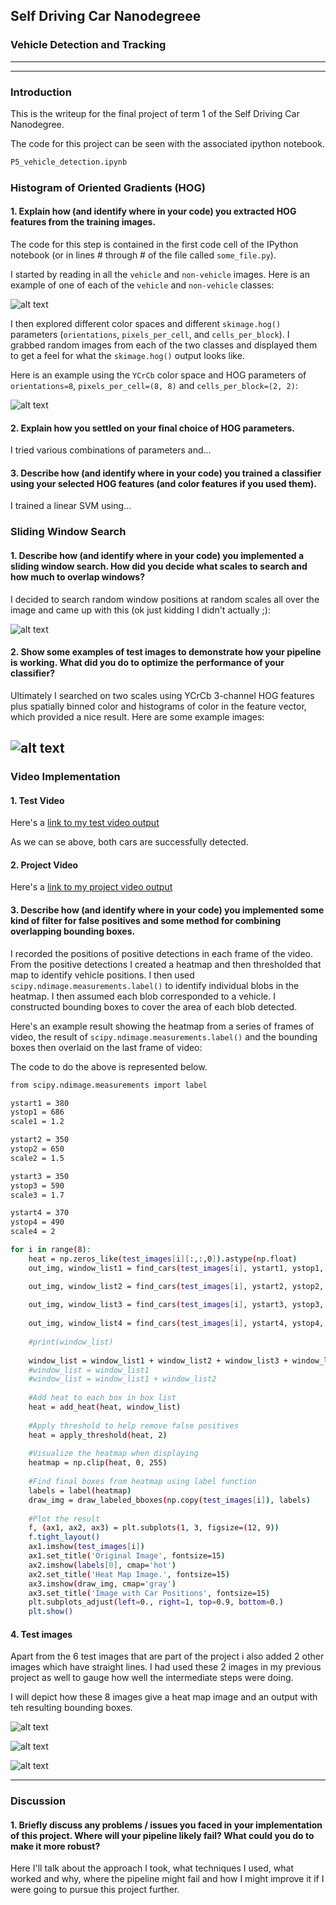 ## Self Driving Car Nanodegreee
### Vehicle Detection and Tracking

---

[//]: # (Image References)
[image1]: ./project_images/combo3in1_a.jpg
[image2]: ./project_images/combo3in1_b.jpg
[image3]: ./project_images/combo3in1_b.jpg
[image4]: ./examples/sliding_window.jpg
[image5]: ./examples/bboxes_and_heat.png
[image6]: ./examples/labels_map.png
[image7]: ./examples/output_bboxes.png
[video1]: ./output_videos/test_video.mp4
[video2]: ./output_videos/output_video.mp4

---
### Introduction

This is the writeup for the final project of term 1 of the Self Driving Car Nanodegree.

The code for this project can be seen with the associated ipython notebook.

```sh
P5_vehicle_detection.ipynb
```

### Histogram of Oriented Gradients (HOG)

#### 1. Explain how (and identify where in your code) you extracted HOG features from the training images.

The code for this step is contained in the first code cell of the IPython notebook (or in lines # through # of the file called `some_file.py`).  

I started by reading in all the `vehicle` and `non-vehicle` images.  Here is an example of one of each of the `vehicle` and `non-vehicle` classes:

![alt text][image1]

I then explored different color spaces and different `skimage.hog()` parameters (`orientations`, `pixels_per_cell`, and `cells_per_block`).  I grabbed random images from each of the two classes and displayed them to get a feel for what the `skimage.hog()` output looks like.

Here is an example using the `YCrCb` color space and HOG parameters of `orientations=8`, `pixels_per_cell=(8, 8)` and `cells_per_block=(2, 2)`:


![alt text][image2]

#### 2. Explain how you settled on your final choice of HOG parameters.

I tried various combinations of parameters and...

#### 3. Describe how (and identify where in your code) you trained a classifier using your selected HOG features (and color features if you used them).

I trained a linear SVM using...

### Sliding Window Search

#### 1. Describe how (and identify where in your code) you implemented a sliding window search.  How did you decide what scales to search and how much to overlap windows?

I decided to search random window positions at random scales all over the image and came up with this (ok just kidding I didn't actually ;):

![alt text][image3]

#### 2. Show some examples of test images to demonstrate how your pipeline is working.  What did you do to optimize the performance of your classifier?

Ultimately I searched on two scales using YCrCb 3-channel HOG features plus spatially binned color and histograms of color in the feature vector, which provided a nice result.  Here are some example images:

![alt text][image4]
---

### Video Implementation

#### 1. Test Video

Here's a [link to my test video output][video1]

As we can se above, both cars are successfully detected.


#### 2. Project Video

Here's a [link to my project video output][video2]


#### 3. Describe how (and identify where in your code) you implemented some kind of filter for false positives and some method for combining overlapping bounding boxes.

I recorded the positions of positive detections in each frame of the video.  From the positive detections I created a heatmap and then thresholded that map to identify vehicle positions.  I then used `scipy.ndimage.measurements.label()` to identify individual blobs in the heatmap.  I then assumed each blob corresponded to a vehicle.  I constructed bounding boxes to cover the area of each blob detected.  

Here's an example result showing the heatmap from a series of frames of video, the result of `scipy.ndimage.measurements.label()` and the bounding boxes then overlaid on the last frame of video:

The code to do the above is represented below.

```sh
from scipy.ndimage.measurements import label

ystart1 = 380
ystop1 = 686
scale1 = 1.2

ystart2 = 350
ystop2 = 650
scale2 = 1.5

ystart3 = 350
ystop3 = 590
scale3 = 1.7

ystart4 = 370
ystop4 = 490
scale4 = 2

for i in range(8):
    heat = np.zeros_like(test_images[i][:,:,0]).astype(np.float)
    out_img, window_list1 = find_cars(test_images[i], ystart1, ystop1, scale1, svc, X_scaler, orient, pix_per_cell, cell_per_block, spatial_size, hist_bins)

    out_img, window_list2 = find_cars(test_images[i], ystart2, ystop2, scale2, svc, X_scaler, orient, pix_per_cell, cell_per_block, spatial_size, hist_bins)
    
    out_img, window_list3 = find_cars(test_images[i], ystart3, ystop3, scale3, svc, X_scaler, orient, pix_per_cell, cell_per_block, spatial_size, hist_bins)
    
    out_img, window_list4 = find_cars(test_images[i], ystart4, ystop4, scale4, svc, X_scaler, orient, pix_per_cell, cell_per_block, spatial_size, hist_bins)
    
    #print(window_list)
    
    window_list = window_list1 + window_list2 + window_list3 + window_list4
    #window_list = window_list1
    #window_list = window_list1 + window_list2 
    
    #Add heat to each box in box list
    heat = add_heat(heat, window_list)
    
    #Apply threshold to help remove false positives
    heat = apply_threshold(heat, 2)
    
    #Visualize the heatmap when displaying
    heatmap = np.clip(heat, 0, 255)
    
    #Find final boxes from heatmap using label function
    labels = label(heatmap)
    draw_img = draw_labeled_bboxes(np.copy(test_images[i]), labels)
    
    #Plot the result
    f, (ax1, ax2, ax3) = plt.subplots(1, 3, figsize=(12, 9))
    f.tight_layout()
    ax1.imshow(test_images[i])
    ax1.set_title('Original Image', fontsize=15)
    ax2.imshow(labels[0], cmap='hot')
    ax2.set_title('Heat Map Image.', fontsize=15)
    ax3.imshow(draw_img, cmap='gray')
    ax3.set_title('Image with Car Positions', fontsize=15)
    plt.subplots_adjust(left=0., right=1, top=0.9, bottom=0.)
    plt.show()
```

#### 4. Test images

Apart from the 6 test images that are part of the project i also added 2 other images which have straight lines. I had used these 2 images in my previous project as well to gauge how well the intermediate steps were doing.

I will depict how these 8 images give a heat map image and an output with teh resulting bounding boxes.


![alt text][image1]


![alt text][image2]


![alt text][image3]


---

### Discussion

#### 1. Briefly discuss any problems / issues you faced in your implementation of this project.  Where will your pipeline likely fail?  What could you do to make it more robust?

Here I'll talk about the approach I took, what techniques I used, what worked and why, where the pipeline might fail and how I might improve it if I were going to pursue this project further.  

